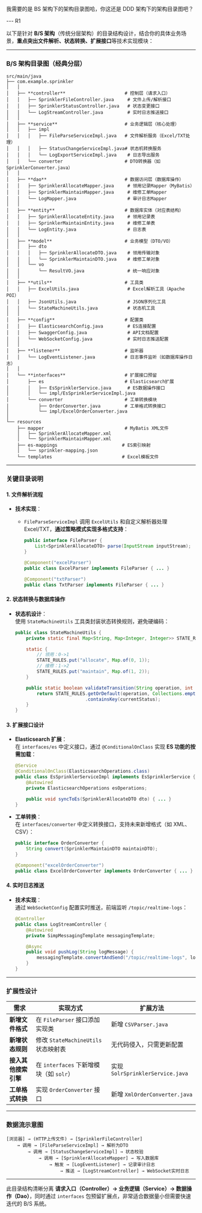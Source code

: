 我需要的是 BS 架构下的架构目录图哈，你这还是 DDD 架构下的架构目录图吧？

--- R1

以下是针对 **B/S 架构**（传统分层架构）的目录结构设计，结合你的具体业务场景，**重点突出文件解析、状态转换、扩展接口**等技术实现模块：

---

### B/S 架构目录图（经典分层）

```
src/main/java
├── com.example.sprinkler
│   │
│   ├── **controller**                      # 控制层（请求入口）
│   │   ├── SprinklerFileController.java     # 文件上传/解析接口
│   │   ├── SprinklerStatusController.java   # 状态变更接口
│   │   └── LogStreamController.java         # 实时日志推送接口
│   │
│   ├── **service**                         # 业务逻辑层（核心处理）
│   │   ├── impl
│   │   │   ├── FileParseServiceImpl.java   # 文件解析服务（Excel/TXT处理）
│   │   │   ├── StatusChangeServiceImpl.java# 状态机转换服务
│   │   │   └── LogExportServiceImpl.java    # 日志导出服务
│   │   └── converter                       # DTO转换器（如SprinklerConverter.java）
│   │
│   ├── **dao**                             # 数据访问层（数据库操作）
│   │   ├── SprinklerAllocateMapper.java     # 领用记录Mapper（MyBatis）
│   │   ├── SprinklerMaintainMapper.java     # 维修工单Mapper
│   │   └── LogMapper.java                   # 审计日志Mapper
│   │
│   ├── **entity**                          # 数据库实体（对应表结构）
│   │   ├── SprinklerAllocateEntity.java     # 领用记录表
│   │   ├── SprinklerMaintainEntity.java     # 维修工单表
│   │   └── LogEntity.java                   # 日志表
│   │
│   ├── **model**                           # 业务模型（DTO/VO）
│   │   ├── dto
│   │   │   ├── SprinklerAllocateDTO.java    # 领用传输对象
│   │   │   └── SprinklerMaintainDTO.java    # 维修工单对象
│   │   └── vo
│   │       └── ResultVO.java                # 统一响应对象
│   │
│   ├── **utils**                           # 工具类
│   │   ├── ExcelUtils.java                  # Excel解析工具（Apache POI）
│   │   ├── JsonUtils.java                   # JSON序列化工具
│   │   └── StateMachineUtils.java           # 状态机工具
│   │
│   ├── **config**                          # 配置类
│   │   ├── ElasticsearchConfig.java         # ES连接配置
│   │   ├── SwaggerConfig.java               # API文档配置
│   │   └── WebSocketConfig.java             # 实时日志推送配置
│   │
│   ├── **listener**                        # 监听器
│   │   └── LogEventListener.java           # 日志事件监听（如数据库操作日志）
│   │
│   └── **interfaces**                      # 扩展接口预留
│       ├── es                              # Elasticsearch扩展
│       │   ├── EsSprinklerService.java      # ES数据操作接口
│       │   └── impl/EsSprinklerServiceImpl.java
│       └── converter                       # 工单转换模块
│           ├── OrderConverter.java         # 工单格式转换接口
│           └── impl/ExcelOrderConverter.java
│
└── resources
    ├── mapper                              # MyBatis XML文件
    │   ├── SprinklerAllocateMapper.xml
    │   └── SprinklerMaintainMapper.xml
    ├── es-mappings                        # ES索引映射
    │   └── sprinkler-mapping.json
    └── templates                          # Excel模板文件
```

---

### 关键目录说明

#### 1. **文件解析流程**

- **技术实现**：

  - `FileParseServiceImpl` 调用 `ExcelUtils` 和自定义解析器处理 Excel/TXT，**通过策略模式实现多格式支持**：

    ```java
    public interface FileParser {
        List<SprinklerAllocateDTO> parse(InputStream inputStream);
    }

    @Component("excelParser")
    public class ExcelParser implements FileParser { ... }

    @Component("txtParser")
    public class TxtParser implements FileParser { ... }
    ```

#### 2. **状态转换与数据库操作**

- **状态机设计**：  
  使用 `StateMachineUtils` 工具类封装状态转换规则，避免硬编码：

  ```java
  public class StateMachineUtils {
      private static final Map<String, Map<Integer, Integer>> STATE_RULES = new HashMap<>();

      static {
          // 领用：0->1
          STATE_RULES.put("allocate", Map.of(0, 1));
          // 维修：1->2
          STATE_RULES.put("maintain", Map.of(1, 2));
      }

      public static boolean validateTransition(String operation, int currentStatus) {
          return STATE_RULES.getOrDefault(operation, Collections.emptyMap())
                            .containsKey(currentStatus);
      }
  }
  ```

#### 3. **扩展接口设计**

- **Elasticsearch 扩展**：  
  在 `interfaces/es` 中定义接口，通过 `@ConditionalOnClass` 实现 **ES 功能的按需加载**：

  ```java
  @Service
  @ConditionalOnClass(ElasticsearchOperations.class)
  public class EsSprinklerServiceImpl implements EsSprinklerService {
      @Autowired
      private ElasticsearchOperations esOperations;

      public void syncToEs(SprinklerAllocateDTO dto) { ... }
  }
  ```

- **工单转换**：  
  在 `interfaces/converter` 中定义转换接口，支持未来新增格式（如 XML、CSV）：

  ```java
  public interface OrderConverter {
      String convert(SprinklerMaintainDTO maintainDTO);
  }

  @Component("excelOrderConverter")
  public class ExcelOrderConverter implements OrderConverter { ... }
  ```

#### 4. **实时日志推送**

- **技术实现**：  
  通过 `WebSocketConfig` 配置实时推送，前端监听 `/topic/realtime-logs`：

  ```java
  @Controller
  public class LogStreamController {
      @Autowired
      private SimpMessagingTemplate messagingTemplate;

      @Async
      public void pushLog(String logMessage) {
          messagingTemplate.convertAndSend("/topic/realtime-logs", logMessage);
      }
  }
  ```

---

### 扩展性设计

| 需求                 | 实现方式                                | 扩展方法                         |
| -------------------- | --------------------------------------- | -------------------------------- |
| **新增文件格式**     | 在 `FileParser` 接口添加实现类          | 新增 `CSVParser.java`            |
| **新增状态规则**     | 修改 `StateMachineUtils` 状态映射表     | 无代码侵入，只需更新配置         |
| **接入其他搜索引擎** | 在 `interfaces` 下新增模块（如 `solr`） | 实现 `SolrSprinklerService.java` |
| **工单格式转换**     | 实现 `OrderConverter` 接口              | 新增 `XmlOrderConverter.java`    |

---

### 数据流示意图

```
[浏览器] → (HTTP上传文件) → [SprinklerFileController]
    → 调用 → [FileParseServiceImpl] → 解析为DTO
        → 调用 → [StatusChangeServiceImpl] → 状态校验
            → 调用 → [SprinklerAllocateMapper] → 写入数据库
                → 触发 → [LogEventListener] → 记录审计日志
                    → 推送 → [LogStreamController] → WebSocket实时日志
```

---

此目录结构清晰分离 **请求入口（Controller）→ 业务逻辑（Service）→ 数据操作（Dao）**，同时通过 `interfaces` 包预留扩展点，非常适合数据量小但需要快速迭代的 B/S 系统。
